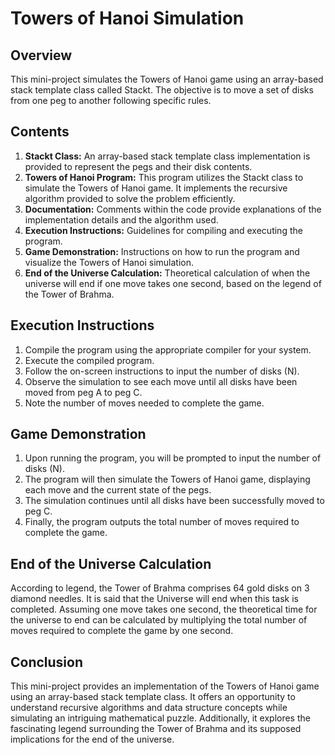 # Towers of Hanoi Simulation

## Overview
This mini-project simulates the Towers of Hanoi game using an array-based stack template class called Stackt. The objective is to move a set of disks from one peg to another following specific rules.

## Contents
1. **Stackt Class:** An array-based stack template class implementation is provided to represent the pegs and their disk contents.
2. **Towers of Hanoi Program:** This program utilizes the Stackt class to simulate the Towers of Hanoi game. It implements the recursive algorithm provided to solve the problem efficiently.
3. **Documentation:** Comments within the code provide explanations of the implementation details and the algorithm used.
4. **Execution Instructions:** Guidelines for compiling and executing the program.
5. **Game Demonstration:** Instructions on how to run the program and visualize the Towers of Hanoi simulation.
6. **End of the Universe Calculation:** Theoretical calculation of when the universe will end if one move takes one second, based on the legend of the Tower of Brahma.

## Execution Instructions
1. Compile the program using the appropriate compiler for your system.
2. Execute the compiled program.
3. Follow the on-screen instructions to input the number of disks (N).
4. Observe the simulation to see each move until all disks have been moved from peg A to peg C.
5. Note the number of moves needed to complete the game.

## Game Demonstration
1. Upon running the program, you will be prompted to input the number of disks (N).
2. The program will then simulate the Towers of Hanoi game, displaying each move and the current state of the pegs.
3. The simulation continues until all disks have been successfully moved to peg C.
4. Finally, the program outputs the total number of moves required to complete the game.

## End of the Universe Calculation
According to legend, the Tower of Brahma comprises 64 gold disks on 3 diamond needles. It is said that the Universe will end when this task is completed. Assuming one move takes one second, the theoretical time for the universe to end can be calculated by multiplying the total number of moves required to complete the game by one second.

## Conclusion
This mini-project provides an implementation of the Towers of Hanoi game using an array-based stack template class. It offers an opportunity to understand recursive algorithms and data structure concepts while simulating an intriguing mathematical puzzle. Additionally, it explores the fascinating legend surrounding the Tower of Brahma and its supposed implications for the end of the universe.
